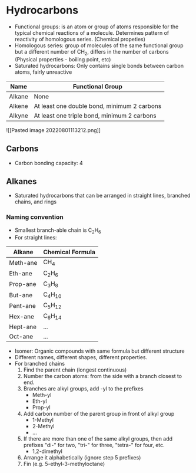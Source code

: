 # Hydrocarbons
- Functional groups: is an atom or group of atoms responsible for the typical chemical reactions of a molecule. Determines pattern of reactivity of homologous series. (Chemical propeties)
- Homologous series: group of molecules of the same functional group but a different number of CH<sub>2</sub>, differs in the number of carbons (Physical properties - boiling point, etc)
- Saturated hydrocarbons: Only contains single bonds between carbon atoms, fairly unreactive

Name | Functional Group
--- | ---
Alkane | None
Alkene | At least one double bond, minimum 2 carbons
Alkyne | At least one triple bond, minimum 2 carbons

![[Pasted image 20220801113212.png]]
## Carbons
- Carbon bonding capacity: 4
## Alkanes
- Saturated hydrocarbons that can be arranged in straight lines, branched chains, and rings
### Naming convention
- Smallest branch-able chain is C<sub>2</sub>H<sub>6</sub>
- For straight lines:

Alkane | Chemical Formula
--- | ---
Meth-ane | CH<sub>4</sub>
Eth-ane | C<sub>2</sub>H<sub>6</sub>
Prop-ane | C<sub>3</sub>H<sub>8</sub>
But-ane | C<sub>4</sub>H<sub>10</sub>
Pent-ane | C<sub>5</sub>H<sub>12</sub>
Hex-ane | C<sub>6</sub>H<sub>14</sub>
Hept-ane | ...
Oct-ane | ...

- Isomer: Organic compounds with same formula but different structure
- Different names, different shapes, different properties.
- For branched chains
	1. Find the parent chain (longest continuous)
	2. Number the carbon atoms: from the side with a branch closest to end.
	3. Branches are alkyl groups, add -yl to the prefixes
		- Meth-yl
		- Eth-yl
		- Prop-yl
	4. Add carbon number of the parent group in front of alkyl group
		- 1-Methyl
		- 2-Methyl
		- ...
	5. If there are more than one of the same alkyl groups, then add prefixes "di-" for two, "tri-" for three, "tetra-" for four, etc.
		- 1,2-dimethyl
	6. Arrange it alphabetically (ignore step 5 prefixes)
	7. Fin (e.g. 5-ethyl-3-methyloctane)